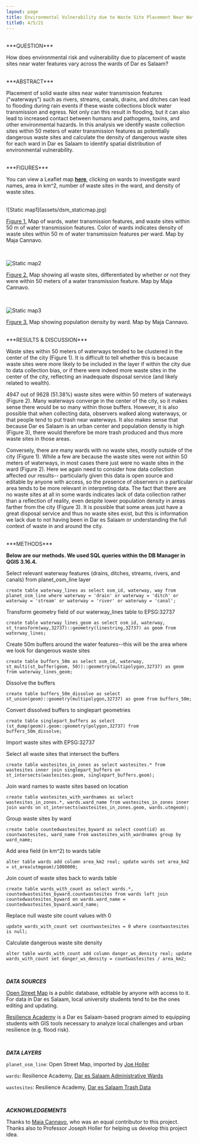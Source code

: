 ```yaml
---
layout: page
title: Environmental Vulnerability due to Waste Site Placement Near Water Transmission Features in Dar es Salaam
titleD: 4/5/21
---
```


<br>
***QUESTION***

How does environmental risk and vulnerability due to placement of waste sites near water features vary across the wards of Dar es Salaam? 

<br>
***ABSTRACT***

Placement of solid waste sites near water transmission features ("waterways") such as rivers, streams, canals, drains, and ditches can lead to flooding 
during rain events if these waste collections block water transmission and egress. Not only can this result in flooding, but it can also lead to 
increased contact between humans and pathogens, toxins, and other environmental hazards. In this analysis we identify waste collection sites within 
50 meters of water transmission features as potentially dangerous waste sites and calculate the density of dangerous waste sites for each ward in Dar 
es Salaam to identify spatial distribution of environmental vulnerability.

<br>
***FIGURES***

You can view a Leaflet map **[here](assets/)**, clicking on wards to investigate ward names, area in km^2, number of waste sites in the ward, and density of waste sites.

<br>
![Static map1](assets/dsm_staticmap.jpg)

[Figure 1.](assets/dsm_staticmap.jpg) Map of wards, water transmission features, and waste sites within 50 m of water transmission features. 
Color of wards indicates density of waste sites within 50 m of water transmission features per ward. Map by Maja Cannavo. 

<br>

![Static map2](assets/dsm_staticmap2.jpg)

[Figure 2.](assets/dsm_staticmap2.jpg) Map showing all waste sites, differentiated by whether or not they were within 50 meters of a water transmission feature. Map by Maja Cannavo. 

<br>

![Static map3](assets/dsm_staticmap3.jpg)

[Figure 3.](assets/dsm_staticmap3.jpg) Map showing population density by ward. Map by Maja Cannavo. 


<br>
***RESULTS & DISCUSSION***

Waste sites within 50 meters of waterways tended to be clustered in the center of the city (Figure 1). It is difficult to tell whether this is because waste sites were more 
likely to be included in the layer if within the city due to data collection bias, or if there were indeed more waste sites in the center of the city, reflecting an inadequate disposal service (and likely related to wealth). 

4947 out of 9628 (51.38%) waste sites were within 50 meters of waterways (Figure 2). Many waterways converge in the center of the city, so it makes sense there would be so many within those buffers. 
However, it is also possible that when collecting data, observers walked along waterways, or that people tend to put trash near waterways. It also makes sense that because 
Dar es Salaam is an urban center and population density is high (Figure 3), there would therefore be more trash produced and thus more waste sites in those areas. 

Conversely, there are many wards with no waste sites, mostly outside of the city (Figure 1). While a few are because the waste sites were not within 50 meters of 
waterways, in most cases there just were no waste sites in the ward (Figure 2). Here we again need to consider how data collection affected our results-- 
particularly given this data is open source and editable by anyone with access, so the presence of observers in a particular area tends to be more relevant in interpreting data. 
The fact that there are no waste sites at all in some wards indicates lack of data collection rather than a reflection of reality, even despite lower population density in areas 
farther from the city (Figure 3). It is possible that some areas just have a great disposal service and thus no waste sites exist, but this is information we lack due to not having been in 
Dar es Salaam or understanding the full context of waste in and around the city. 


<br>
***METHODS***

**Below are our methods. We used SQL queries within the DB Manager in QGIS 3.16.4.**

Select relevant waterway features (drains, ditches, streams, rivers, and canals) from planet_osm_line layer

`create table waterway_lines as
select osm_id, waterway, way from planet_osm_line
where waterway = 'drain' or waterway = 'ditch' or waterway = 'stream' or waterway = 'river' or waterway = 'canal';`

Transform geometry field of our waterway_lines table to EPSG:32737

`create table waterway_lines_geom as
select osm_id, waterway, st_transform(way,32737)::geometry(linestring,32737) as geom
from waterway_lines;`

Create 50m buffers around the water features--this will be the area where we look for dangerous waste sites

`create table buffers_50m as
select osm_id, waterway, st_multi(st_buffer(geom, 50))::geometry(multipolygon,32737) as geom from waterway_lines_geom;`

Dissolve the buffers

`create table buffers_50m_dissolve as
select st_union(geom)::geometry(multipolygon,32737) as geom
from buffers_50m;`

Convert dissolved buffers to singlepart geometries

`create table singlepart_buffers as
select (st_dump(geom)).geom::geometry(polygon,32737) from buffers_50m_dissolve;`

Import waste sites with EPSG:32737
<br>

Select all waste sites that intersect the buffers

`create table wastesites_in_zones as
select wastesites.*
from wastesites inner join singlepart_buffers
on st_intersects(wastesites.geom, singlepart_buffers.geom);`

Join ward names to waste sites based on location

`create table wastesites_with_wardnames as
select wastesites_in_zones.*, wards.ward_name
from wastesites_in_zones inner join wards
on st_intersects(wastesites_in_zones.geom, wards.utmgeom);`

Group waste sites by ward 

`create table countedwastesites_byward as
select count(id) as countwastesites, ward_name
from wastesites_with_wardnames group by ward_name;`

Add area field (in km^2) to wards table

`alter table wards add column area_km2 real;
update wards set area_km2 = st_area(utmgeom)/1000000;`

Join count of waste sites back to wards table

`create table wards_with_count as
select wards.*, countedwastesites_byward.countwastesites
from wards left join countedwastesites_byward
on wards.ward_name = countedwastesites_byward.ward_name;`

Replace null waste site count values with 0 

`update wards_with_count
set countwastesites = 0
where countwastesites is null;`


Calculate dangerous waste site density

`alter table wards_with_count add column danger_ws_density real;
update wards_with_count set danger_ws_density = countwastesites / area_km2;`

<br>

***DATA SOURCES***

[Open Street Map](https://www.openstreetmap.org/) is a public database, editable by anyone with access to it. For data in Dar es Salaam, local university students tend to be the ones editing and updating.

[Resilience Academy](https://resilienceacademy.ac.tz/) is a Dar es Salaam-based program aimed to equipping students with GIS tools necessary to analyze local challenges and urban resilience (e.g. flood risk). 


<br>

***DATA LAYERS***

`planet_osm_line`: Open Street Map, imported by [Joe Holler](https://gis4dev.github.io)

`wards`: Resilience Academy, [Dar es Salaam Administrative Wards](https://geonode.resilienceacademy.ac.tz/layers/geonode_data:geonode:dar_es_salaam_administrative_wards) 

`wastesites`: Resilience Academy, [Dar es Salaam Trash Data](https://geonode.resilienceacademy.ac.tz/layers/geonode_data:geonode:dar_es_salaam_trash_data)



<br>

***ACKNOWLEDGEMENTS***

Thanks to [Maja Cannavo](https://majacannavo.github.io), who was an equal contributor to this project.  Thanks also to Professor Joseph Holler for helping us develop this project idea. 


<br>